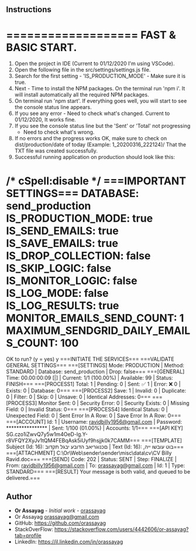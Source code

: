 ## Instructions

===================
FAST & BASIC START.
===================
1. Open the project in IDE (Current to 01/12/2020 I'm using VSCode).
2. Open the following file in the src/settings/settings.js file.
3. Search for the first setting - 'IS_PRODUCTION_MODE' - Make sure it is true.
4. Next - Time to install the NPM packages. On the terminal run 'npm i'.
   It will install automatically all the required NPM packages.
5. On terminal run 'npm start'. If everything goes well, you will start to see
   the console status line appears.
6. If you see any error - Need to check what's changed. Current to 01/12/2020,
   It works fine.
7. If you see the console status line but the 'Sent' or 'Total' not progressing
	- Need to check what's wrong.
8. If no errors and the progress works OK, make sure to check on
   dist/production/date of today (Example: 1_20200316_222124)/ That the TXT
   file was created successfully.
9. Successful running application on production should look like this:

/* cSpell:disable */
===IMPORTANT SETTINGS===
DATABASE: send_production
IS_PRODUCTION_MODE: true
IS_SEND_EMAILS: true
IS_SAVE_EMAILS: true
IS_DROP_COLLECTION: false
IS_SKIP_LOGIC: false
IS_MONITOR_LOGIC: false
IS_LOG_MODE: false
IS_LOG_RESULTS: true
MONITOR_EMAILS_SEND_COUNT: 1
MAXIMUM_SENDGRID_DAILY_EMAILS_COUNT: 100
========================
OK to run? (y = yes)
y
===INITIATE THE SERVICES===
===VALIDATE GENERAL SETTINGS===
===[SETTINGS] Mode: PRODUCTION | Method: STANDARD | Database: send_production | Drop: false===
===[GENERAL] Time: 00.00:00:09 [|] | Current: 1/1 (100.00%) | Available: 99 | Status: FINISH===
===[PROCESS1] Total: 1 | Pending: 0 | Sent: ✅  1 | Error: ❌  0 | Exists: 0 | Database: 0===
===[PROCESS2] Save: 1 | Invalid: 0 | Duplicate: 0 | Filter: 0 | Skip: 0 | Unsave: 0 | Identical Addresses: 0===
===[PROCESS3] Monitor Sent: 0 | Security Error: 0 | Security Exists: 0 | Missing Field: 0 | Invalid Status: 0===
===[PROCESS4] Identical Status: 0 | Unexpected Field: 0 | Sent Error In A Row: 0 | Save Error In A Row: 0===
===[ACCOUNT] Id: 1 | Username: ravidbilly1956@gmail.com | Password: **************** | Sent: 1/100 (01.00%) | Accounts: 1/1===
===[API KEY] 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===
===[TEMPLATE] Subject (Id: 16): םכנוגריאב הדובע יבגל תקדוב | Text (Id: 16): ,בוט עובשו ייה===
===[ATTACHMENT] C:\Or\Web\sender\sender\misc\data\cv\CV Billy Ravid.doc===
===[SEND] Code: 202 | Status: SENT | Step: FINALIZE | From: ravidbilly1956@gmail.com | To: orassayag@gmail.com | Id: 1 | Type: STANDARD===
===[RESULT] Your message is both valid, and queued to be delivered.===

## Author

* **Or Assayag** - *Initial work* - [orassayag](https://github.com/orassayag)
* Or Assayag <orassayag@gmail.com>
* GitHub: https://github.com/orassayag
* StackOverFlow: https://stackoverflow.com/users/4442606/or-assayag?tab=profile
* LinkedIn: https://il.linkedin.com/in/orassayag